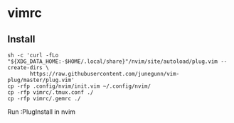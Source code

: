 # vimrc

## Install

```
sh -c 'curl -fLo "${XDG_DATA_HOME:-$HOME/.local/share}"/nvim/site/autoload/plug.vim --create-dirs \
       https://raw.githubusercontent.com/junegunn/vim-plug/master/plug.vim'
cp -rfp .config/nvim/init.vim ~/.config/nvim/
cp -rfp vimrc/.tmux.conf ./
cp -rfp vimrc/.gemrc ./
```

Run :PlugInstall in nvim
